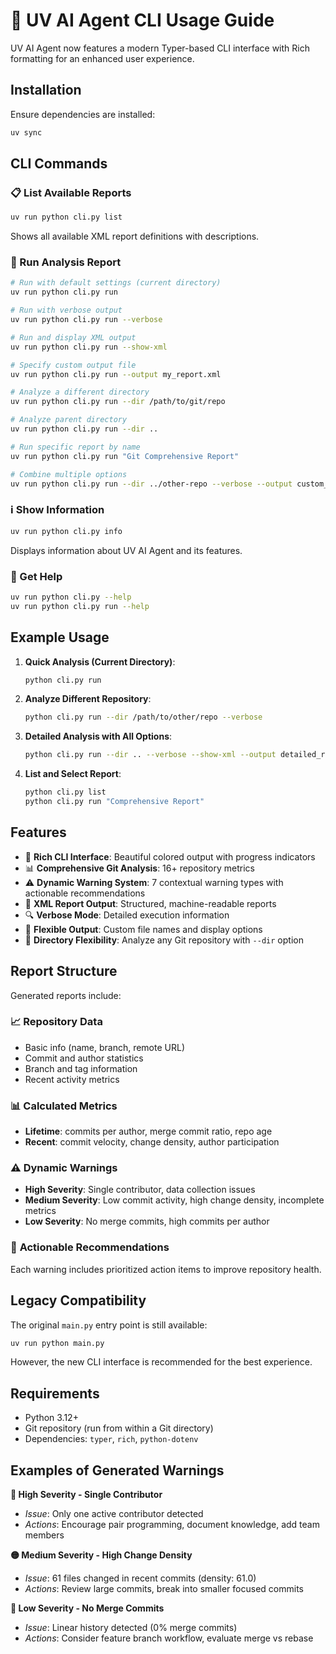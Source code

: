 # 🤖 UV AI Agent CLI Usage Guide

UV AI Agent now features a modern Typer-based CLI interface with Rich formatting for an enhanced user experience.

## Installation

Ensure dependencies are installed:
```bash
uv sync
```

## CLI Commands

### 📋 List Available Reports
```bash
uv run python cli.py list
```

Shows all available XML report definitions with descriptions.

### 🚀 Run Analysis Report
```bash
# Run with default settings (current directory)
uv run python cli.py run

# Run with verbose output
uv run python cli.py run --verbose

# Run and display XML output
uv run python cli.py run --show-xml

# Specify custom output file
uv run python cli.py run --output my_report.xml

# Analyze a different directory
uv run python cli.py run --dir /path/to/git/repo

# Analyze parent directory
uv run python cli.py run --dir ..

# Run specific report by name
uv run python cli.py run "Git Comprehensive Report"

# Combine multiple options
uv run python cli.py run --dir ../other-repo --verbose --output custom_report.xml
```

### ℹ️ Show Information
```bash
uv run python cli.py info
```

Displays information about UV AI Agent and its features.

### 📖 Get Help
```bash
uv run python cli.py --help
uv run python cli.py run --help
```

## Example Usage

1. **Quick Analysis (Current Directory)**:
   ```bash
   python cli.py run
   ```

2. **Analyze Different Repository**:
   ```bash
   python cli.py run --dir /path/to/other/repo --verbose
   ```

3. **Detailed Analysis with All Options**:
   ```bash
   python cli.py run --dir .. --verbose --show-xml --output detailed_report.xml
   ```

4. **List and Select Report**:
   ```bash
   python cli.py list
   python cli.py run "Comprehensive Report"
   ```

## Features

- 🎨 **Rich CLI Interface**: Beautiful colored output with progress indicators
- 📊 **Comprehensive Git Analysis**: 16+ repository metrics
- ⚠️ **Dynamic Warning System**: 7 contextual warning types with actionable recommendations
- 📝 **XML Report Output**: Structured, machine-readable reports
- 🔍 **Verbose Mode**: Detailed execution information
- 🎯 **Flexible Output**: Custom file names and display options
- 📁 **Directory Flexibility**: Analyze any Git repository with `--dir` option

## Report Structure

Generated reports include:

### 📈 **Repository Data**
- Basic info (name, branch, remote URL)
- Commit and author statistics
- Branch and tag information
- Recent activity metrics

### 📊 **Calculated Metrics**
- **Lifetime**: commits per author, merge commit ratio, repo age
- **Recent**: commit velocity, change density, author participation

### ⚠️ **Dynamic Warnings**
- **High Severity**: Single contributor, data collection issues
- **Medium Severity**: Low commit activity, high change density, incomplete metrics
- **Low Severity**: No merge commits, high commits per author

### 🎯 **Actionable Recommendations**
Each warning includes prioritized action items to improve repository health.

## Legacy Compatibility

The original `main.py` entry point is still available:
```bash
uv run python main.py
```

However, the new CLI interface is recommended for the best experience.

## Requirements

- Python 3.12+
- Git repository (run from within a Git directory)
- Dependencies: `typer`, `rich`, `python-dotenv`

## Examples of Generated Warnings

**🔴 High Severity - Single Contributor**
- *Issue*: Only one active contributor detected
- *Actions*: Encourage pair programming, document knowledge, add team members

**🟡 Medium Severity - High Change Density**
- *Issue*: 61 files changed in recent commits (density: 61.0)
- *Actions*: Review large commits, break into smaller focused commits

**🔵 Low Severity - No Merge Commits**
- *Issue*: Linear history detected (0% merge commits)
- *Actions*: Consider feature branch workflow, evaluate merge vs rebase